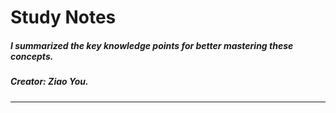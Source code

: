 # Study Notes
##### I summarized the key knowledge points for better mastering these concepts.
##### Creator: Ziao You.
--------------
